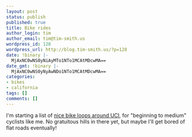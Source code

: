 ```yaml
---
layout: post
status: publish
published: true
title: Bike rides
author_login: tim
author_email: tim@tim-smith.us
wordpress_id: 128
wordpress_url: http://blog.tim-smith.us/?p=128
date: !binary |-
  MjAxNC0wNS0yNiAyMTo1NTo1MCAtMDcwMA==
date_gmt: !binary |-
  MjAxNC0wNS0yNyAwNDo1NTo1MCAtMDcwMA==
categories:
- bikes
- california
tags: []
comments: []
---
```

<p>I'm starting a list of <a href="http://wiki.kumokasumi.org/doku.php?id=irvine_bike_rides">nice bike loops around UCI</a>, for "beginning to medium" cyclists like me. No gratuitous hills in there yet, but maybe I'll get bored of flat roads eventually!</p>
